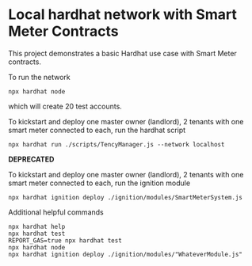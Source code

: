 # Local hardhat network with Smart Meter Contracts

This project demonstrates a basic Hardhat use case with Smart Meter contracts. 

To run the network

```shell
npx hardhat node
```

which will create 20 test accounts.

To kickstart and deploy one master owner (landlord), 2 tenants with one smart meter connected to each, run the hardhat script

```shell
npx hardhat run ./scripts/TencyManager.js --network localhost
```

**DEPRECATED**

To kickstart and deploy one master owner (landlord), 2 tenants with one smart meter connected to each, run the ignition module

```shell
npx hardhat ignition deploy ./ignition/modules/SmartMeterSystem.js
```


Additional helpful commands

```shell
npx hardhat help
npx hardhat test
REPORT_GAS=true npx hardhat test
npx hardhat node
npx hardhat ignition deploy ./ignition/modules/"WhateverModule.js"
```

